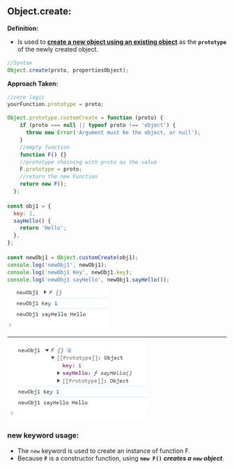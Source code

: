 ## Object.create:

**Definition:** 
- Is used to **<ins>create a new object using an existing object</ins>** as the **`prototype`** of the newly created object.

```js
//Syntax
Object.create(proto, propertiesObject);
```

<strong>Approach Taken:</strong>


```js
//core logic
yourFunction.prototype = proto;
```

```js
Object.prototype.customCreate = function (proto) {
    if (proto === null || typeof proto !== 'object') {
      throw new Error('Argument must be the object, or null');
    }
    //empty function
    function F() {}
    //prototype chaining with proto as the value
    F.prototype = proto;
    //return the new Function
    return new F();
  };

const obj1 = {
  key: 1,
  sayHello() {
    return 'Hello';
  },
};

const newObj1 = Object.customCreate(obj1);
console.log('newObj1', newObj1);
console.log('newObj1 Key', newObj1.key);
console.log('newObj1 sayHello', newObj1.sayHello());
```
<img src="../0_imagesUsed/Object_Create_1.png">

---

<img src="../0_imagesUsed/Object_Create_2.png">


### new keyword usage:

- The `new` keyword is used to create an instance of function F. 
- Because **`F`** is a constructor function, using **`new F()`** ***creates a `new` object***.